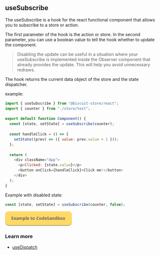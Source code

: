 ## useSubscribe
The useSubscribe is a hook for the react functional component that allows you to subscribe to a store or action.

The first parameter of the hook is the action or store. In the second parameter, you can use a boolean value to tell the hook whether to update the component.
> Disabling the update can be useful in a situation where your useSubscribe is implemented inside the Observer component that already provides the update. This will help you avoid unnecessary redraws.

The hook returns the current data object of the store and the state dispatcher.

example:
```javascript
import { useSubscribe } from "@biscuit-store/react";
import { counter } from "./store/test";

export default function Component() {
  const [state, setState] = useSubscribe(counter);

  const handleClick = () => {
    setState((prev) => ({ value: prev.value + 1 }));
  };

  return (
    <div className="App">
      <p>Clicked: {state.value}</p>
      <button onClick={handleClick}>Click me!</button>
    </div>
  );
}
```
Example with disabled state:
```javascript
const [state, setState] = useSubscribe(counter, false);
```
[![N|Solid](../assets/exemple-button.png)](https://codesandbox.io/s/vigorous-kalam-fyhdc?file=/src/UseSubscribeExamole.tsx)
### Learn more
- [useDispatch](/docs/react/USE_DiSPATCH.md)